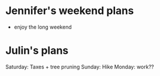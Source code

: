 # Jennifer's weekend plans 
- enjoy the long weekend 

# Julin's plans

Saturday: Taxes + tree pruning
Sunday: Hike
Monday: work??